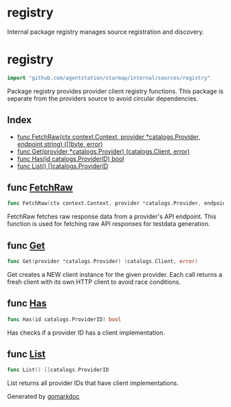 # registry

Internal package registry manages source registration and discovery.

<!-- gomarkdoc:embed:start -->

<!-- Code generated by gomarkdoc. DO NOT EDIT -->

# registry

```go
import "github.com/agentstation/starmap/internal/sources/registry"
```

Package registry provides provider client registry functions. This package is separate from the providers source to avoid circular dependencies.

## Index

- [func FetchRaw\(ctx context.Context, provider \*catalogs.Provider, endpoint string\) \(\[\]byte, error\)](<#FetchRaw>)
- [func Get\(provider \*catalogs.Provider\) \(catalogs.Client, error\)](<#Get>)
- [func Has\(id catalogs.ProviderID\) bool](<#Has>)
- [func List\(\) \[\]catalogs.ProviderID](<#List>)


<a name="FetchRaw"></a>
## func [FetchRaw](<https://github.com/agentstation/starmap/blob/master/internal/sources/registry/registry.go#L66>)

```go
func FetchRaw(ctx context.Context, provider *catalogs.Provider, endpoint string) ([]byte, error)
```

FetchRaw fetches raw response data from a provider's API endpoint. This function is used for fetching raw API responses for testdata generation.

<a name="Get"></a>
## func [Get](<https://github.com/agentstation/starmap/blob/master/internal/sources/registry/registry.go#L37>)

```go
func Get(provider *catalogs.Provider) (catalogs.Client, error)
```

Get creates a NEW client instance for the given provider. Each call returns a fresh client with its own HTTP client to avoid race conditions.

<a name="Has"></a>
## func [Has](<https://github.com/agentstation/starmap/blob/master/internal/sources/registry/registry.go#L50>)

```go
func Has(id catalogs.ProviderID) bool
```

Has checks if a provider ID has a client implementation.

<a name="List"></a>
## func [List](<https://github.com/agentstation/starmap/blob/master/internal/sources/registry/registry.go#L56>)

```go
func List() []catalogs.ProviderID
```

List returns all provider IDs that have client implementations.

Generated by [gomarkdoc](<https://github.com/princjef/gomarkdoc>)


<!-- gomarkdoc:embed:end -->
